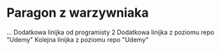 # Paragon z warzywniaka
... Dodatkowa linijka od programisty 2
Dodatkowa linijka z poziomu repo "Udemy"
Kolejna linijka z poziomu repo "Udemy"
